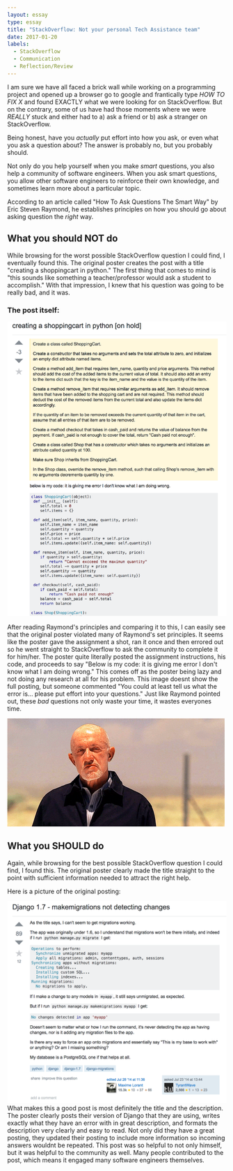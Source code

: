 ```yaml
---
layout: essay
type: essay
title: "StackOverflow: Not your personal Tech Assistance team"
date: 2017-01-20
labels:
  - StackOverflow
  - Communication
  - Reflection/Review
---
```


I am sure we have all faced a brick wall while working on a programming project and opened up a browser go to google and frantically type *HOW TO FIX X* and found EXACTLY what we were looking for on StackOverflow. But on the contrary, some of us have had those moments where we were *REALLY* stuck and either had to a) ask a friend or b) ask a stranger on StackOverflow.

Being honest, have you *actually* put effort into how you ask, or even what you ask a question about? The answer is probably no, but you probably should. 

Not only do you help yourself when you make *smart* questions, you also help a community of software engineers. When you ask smart questions, you allow other software engineers to reinforce their own knowledge, and sometimes learn more about a particular topic.

According to an article called "How To Ask Questions The Smart Way" by Eric Steven Raymond, he establishes principles on how you should go about asking question the *right* way.

## What you should NOT do
While browsing for the worst possible StackOverflow question I could find, I eventually found this. The original poster creates the post with a title "creating a shoppingcart in python." The first thing that comes to mind is "this sounds like something a teacher/professor would ask a student to accomplish." With that impression, I knew that his question was going to be really bad, and it was.

### The post itself:
<img class="ui large right spaced image" src="../images/bad-example.png">

After reading Raymond's principles and comparing it to this, I can easily see that the original poster violated many of Raymond's set principles. It seems like the poster gave the assignment a shot, ran it once and then errored out so he went straight to StackOverflow to ask the community to complete it for him/her. The poster quite literally posted the assignment instructions, his code, and proceeds to say "Below is my code: it is giving me error I don't know what I am doing wrong." This comes off as the poster being lazy and not doing any research at all for his problem. This image doesnt show the full posting, but someone commented "You could at least tell us what the error is... please put effort into your questions." Just like Raymond pointed out, these *bad* questions not only waste your time, it wastes everyones time.



<img class="ui medium right spaced image" src="../images/smh.gif">


## What you SHOULD do
Again, while browsing for the best possible StackOverflow question I could find, I found this. The original poster clearly made the title straight to the point with sufficient information needed to attract the right help.

Here is a picture of the original posting: 

<img class="ui large right spaced image" src="../images/good-example.png">
What makes this a good post is most definitely the title and the description. The poster clearly posts their version of Django that they are using, writes exactly what they have an error with in great description, and formats the description very clearly and easy to read. Not only did they have a great posting, they updated their posting to include more information so incoming answers wouldnt be repeated. This post was so helpful to not only himself, but it was helpful to the community as well. Many people contributed to the post, which means it engaged many software engineers themselves.
